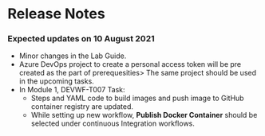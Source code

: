 # Release Notes
### Expected updates on 10 August 2021
* Minor changes in the Lab Guide.
* Azure DevOps project to create a personal access token will be pre created as the part of prerequesities> The same project should be used in the upcoming tasks.
* In Module 1, DEVWF-T007 Task:
  -  Steps and YAML code to build images and push image to GitHub container registry are updated.
  -  While setting up new workflow, **Publish Docker Container** should be selected under continuous Integration workflows.
